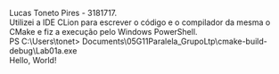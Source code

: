 Lucas Toneto Pires - 3181717.<br /> 
Utilizei a IDE CLion para escrever o código e o compilador da mesma o CMake e fiz a execução pelo Windows PowerShell.<br /> 
PS C:\Users\tonet> Documents\05G11Paralela_GrupoLtp\cmake-build-debug\Lab01a.exe<br /> 
Hello, World!
